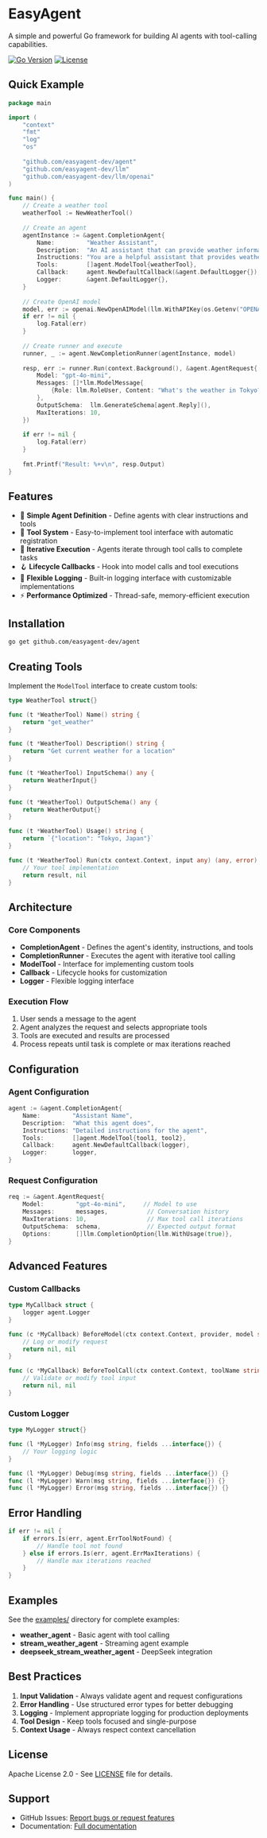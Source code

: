 # EasyAgent

A simple and powerful Go framework for building AI agents with tool-calling capabilities.

[![Go Version](https://img.shields.io/badge/Go-1.24%2B-blue)](https://go.dev/)
[![License](https://img.shields.io/badge/License-Apache%202.0-green.svg)](LICENSE)

## Quick Example

```go
package main

import (
    "context"
    "fmt"
    "log"
    "os"
    
    "github.com/easyagent-dev/agent"
    "github.com/easyagent-dev/llm"
    "github.com/easyagent-dev/llm/openai"
)

func main() {
    // Create a weather tool
    weatherTool := NewWeatherTool()
    
    // Create an agent
    agentInstance := &agent.CompletionAgent{
        Name:         "Weather Assistant",
        Description:  "An AI assistant that can provide weather information",
        Instructions: "You are a helpful assistant that provides weather information.",
        Tools:        []agent.ModelTool{weatherTool},
        Callback:     agent.NewDefaultCallback(&agent.DefaultLogger{}),
        Logger:       &agent.DefaultLogger{},
    }
    
    // Create OpenAI model
    model, err := openai.NewOpenAIModel(llm.WithAPIKey(os.Getenv("OPENAI_API_KEY")))
    if err != nil {
        log.Fatal(err)
    }
    
    // Create runner and execute
    runner, _ := agent.NewCompletionRunner(agentInstance, model)
    
    resp, err := runner.Run(context.Background(), &agent.AgentRequest{
        Model: "gpt-4o-mini",
        Messages: []*llm.ModelMessage{
            {Role: llm.RoleUser, Content: "What's the weather in Tokyo?"},
        },
        OutputSchema:  llm.GenerateSchema[agent.Reply](),
        MaxIterations: 10,
    })
    
    if err != nil {
        log.Fatal(err)
    }
    
    fmt.Printf("Result: %+v\n", resp.Output)
}
```

## Features

- 🤖 **Simple Agent Definition** - Define agents with clear instructions and tools
- 🔧 **Tool System** - Easy-to-implement tool interface with automatic registration
- 🔄 **Iterative Execution** - Agents iterate through tool calls to complete tasks
- 🪝 **Lifecycle Callbacks** - Hook into model calls and tool executions
- 📝 **Flexible Logging** - Built-in logging interface with customizable implementations
- ⚡ **Performance Optimized** - Thread-safe, memory-efficient execution

## Installation

```bash
go get github.com/easyagent-dev/agent
```

## Creating Tools

Implement the `ModelTool` interface to create custom tools:

```go
type WeatherTool struct{}

func (t *WeatherTool) Name() string {
    return "get_weather"
}

func (t *WeatherTool) Description() string {
    return "Get current weather for a location"
}

func (t *WeatherTool) InputSchema() any {
    return WeatherInput{}
}

func (t *WeatherTool) OutputSchema() any {
    return WeatherOutput{}
}

func (t *WeatherTool) Usage() string {
    return `{"location": "Tokyo, Japan"}`
}

func (t *WeatherTool) Run(ctx context.Context, input any) (any, error) {
    // Your tool implementation
    return result, nil
}
```

## Architecture

### Core Components

- **CompletionAgent** - Defines the agent's identity, instructions, and tools
- **CompletionRunner** - Executes the agent with iterative tool calling
- **ModelTool** - Interface for implementing custom tools
- **Callback** - Lifecycle hooks for customization
- **Logger** - Flexible logging interface

### Execution Flow

1. User sends a message to the agent
2. Agent analyzes the request and selects appropriate tools
3. Tools are executed and results are processed
4. Process repeats until task is complete or max iterations reached

## Configuration

### Agent Configuration

```go
agent := &agent.CompletionAgent{
    Name:         "Assistant Name",
    Description:  "What this agent does",
    Instructions: "Detailed instructions for the agent",
    Tools:        []agent.ModelTool{tool1, tool2},
    Callback:     agent.NewDefaultCallback(logger),
    Logger:       logger,
}
```

### Request Configuration

```go
req := &agent.AgentRequest{
    Model:         "gpt-4o-mini",     // Model to use
    Messages:      messages,           // Conversation history
    MaxIterations: 10,                 // Max tool call iterations
    OutputSchema:  schema,             // Expected output format
    Options:       []llm.CompletionOption{llm.WithUsage(true)},
}
```

## Advanced Features

### Custom Callbacks

```go
type MyCallback struct {
    logger agent.Logger
}

func (c *MyCallback) BeforeModel(ctx context.Context, provider, model string, req *llm.CompletionRequest) (*llm.CompletionResponse, error) {
    // Log or modify request
    return nil, nil
}

func (c *MyCallback) BeforeToolCall(ctx context.Context, toolName string, input any) (any, error) {
    // Validate or modify tool input
    return nil, nil
}
```

### Custom Logger

```go
type MyLogger struct{}

func (l *MyLogger) Info(msg string, fields ...interface{}) {
    // Your logging logic
}

func (l *MyLogger) Debug(msg string, fields ...interface{}) {}
func (l *MyLogger) Warn(msg string, fields ...interface{}) {}
func (l *MyLogger) Error(msg string, fields ...interface{}) {}
```

## Error Handling

```go
if err != nil {
    if errors.Is(err, agent.ErrToolNotFound) {
        // Handle tool not found
    } else if errors.Is(err, agent.ErrMaxIterations) {
        // Handle max iterations reached
    }
}
```

## Examples

See the [examples/](examples/) directory for complete examples:
- **weather_agent** - Basic agent with tool calling
- **stream_weather_agent** - Streaming agent example
- **deepseek_stream_weather_agent** - DeepSeek integration

## Best Practices

1. **Input Validation** - Always validate agent and request configurations
2. **Error Handling** - Use structured error types for better debugging
3. **Logging** - Implement appropriate logging for production deployments
4. **Tool Design** - Keep tools focused and single-purpose
5. **Context Usage** - Always respect context cancellation

## License

Apache License 2.0 - See [LICENSE](LICENSE) file for details.

## Support

- GitHub Issues: [Report bugs or request features](https://github.com/easymvp/easyagent/issues)
- Documentation: [Full documentation](https://docs.easymvp.ai/agent)
